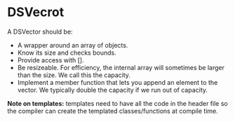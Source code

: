 # DSVecrot

A DSVector should be:

* A wrapper around an array of objects.
* Know its size and checks bounds.
* Provide access with \[\].
* Be resizeable. For efficiency, the internal array will sometimes be
   larger than the size. We call this the capacity. 
* Implement a member function that lets you append an element to the vector. 
   We typically double the capacity if we run out of capacity. 

__Note on templates:__ templates need to have all the code in the header file so the 
   compiler can create the templated classes/functions at compile time.
